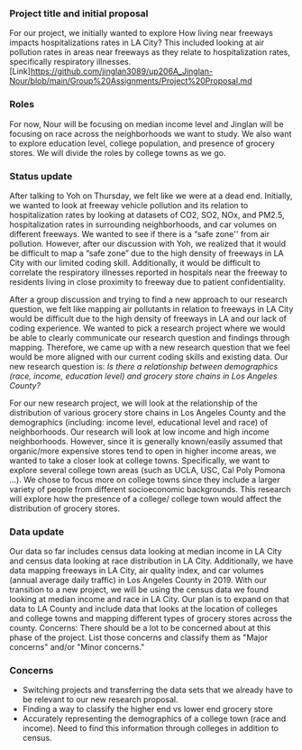 
### Project title and initial proposal
For our project, we initially wanted to explore How living near freeways impacts hospitalizations rates in LA City? This included looking at air pollution rates in areas near freeways as they relate to hospitalization rates, specifically respiratory illnesses.
[Link]https://github.com/jinglan3089/up206A_Jinglan-Nour/blob/main/Group%20Assignments/Project%20Proposal.md

### Roles
For now, Nour will be focusing on median income level and Jinglan will be focusing on race across the neighborhoods we want to study. We also want to explore education level, college population, and presence of grocery stores. We will divide the roles by college towns as we go. 

### Status update
After talking to Yoh on Thursday, we felt like we were at a dead end. Initially, we wanted to look at freeway vehicle pollution and its relation to hospitalization rates by looking at datasets of CO2, SO2, NOx, and PM2.5, hospitalization rates in surrounding neighborhoods, and car volumes on different freeways. We wanted to see if there is a “safe zone'' from air pollution. However, after our discussion with Yoh, we realized that it would be difficult to map a “safe zone” due to the high density of freeways in LA City with our limited coding skill. Additionally, it would be difficult to correlate the respiratory illnesses reported in hospitals near the freeway to residents living in close proximity to freeway due to patient confidentiality.

After a group discussion and trying to find a new approach to our research question, we felt like mapping air pollutants in relation to freeways in LA City would be difficult due to the high density of freeways in LA and our lack of coding experience.  We wanted to pick a research project where we would be able to clearly communicate our research question and findings through mapping. Therefore, we came up with a new research question that we feel would be more aligned with our current coding skills and existing data. Our new research question is: _Is there a relationship between demographics (race, income, education level) and grocery store chains in Los Angeles County?_

For our new research project, we will look at the relationship of the distribution of various grocery store chains in Los Angeles County and the demographics (including: income level, educational level and race) of neighborhoods. Our research will look at low income and high income neighborhoods. However, since it is generally known/easily assumed that organic/more expensive stores tend to open in higher income areas, we wanted to take a closer look at college towns. Specifically, we want to explore several college town areas (such as UCLA, USC, Cal Poly Pomona …). We chose to focus more on college towns since they include a larger variety of people from different socioeconomic backgrounds. This research will explore how the presence of a college/ college town would affect the distribution of grocery stores. 

### Data update
Our data so far includes census data looking at median income in LA City and census data looking at race distribution in LA City. Additionally, we have data mapping freeways in LA City, air quality index, and car volumes (annual average daily traffic) in Los Angeles County in 2019. 
With our transition to a new project, we will be using the census data we found looking at median income and race in LA City. Our plan is to expand on that data to LA County and include data that looks at the location of colleges and college towns and mapping different types of grocery stores across the county. 
Concerns: There should be a lot to be concerned about at this phase of the project. List those concerns and classify them as "Major concerns" and/or "Minor concerns."

### Concerns
- Switching projects and transferring the data sets that we already have to be relevant to our new research proposal. 
- Finding a way to classify the higher end vs lower end grocery store
- Accurately representing the demographics of a college town (race and income). Need to find this information through colleges in addition to census. 


